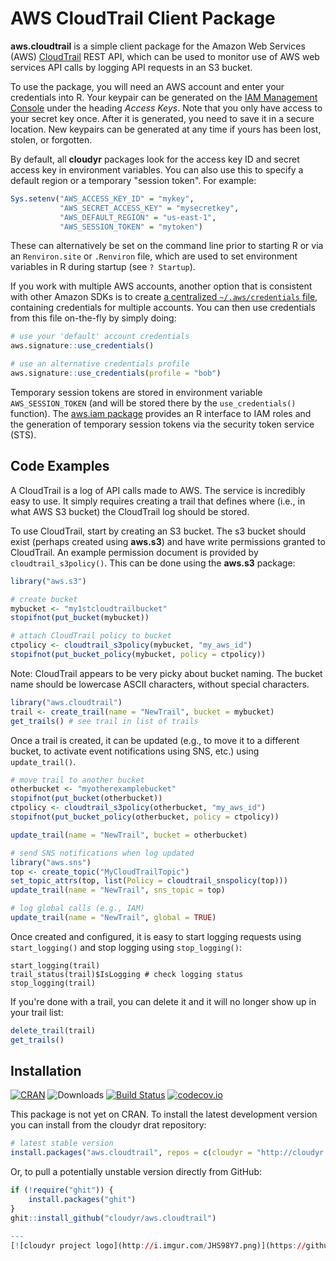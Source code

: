 # AWS CloudTrail Client Package

**aws.cloudtrail** is a simple client package for the Amazon Web Services (AWS) [CloudTrail](http://aws.amazon.com/awscloudtrail/) REST API, which can be used to monitor use of AWS web services API calls by logging API requests in an S3 bucket.

To use the package, you will need an AWS account and enter your credentials into R. Your keypair can be generated on the [IAM Management Console](https://aws.amazon.com/) under the heading *Access Keys*. Note that you only have access to your secret key once. After it is generated, you need to save it in a secure location. New keypairs can be generated at any time if yours has been lost, stolen, or forgotten. 

By default, all **cloudyr** packages look for the access key ID and secret access key in environment variables. You can also use this to specify a default region or a temporary "session token". For example:

```R
Sys.setenv("AWS_ACCESS_KEY_ID" = "mykey",
           "AWS_SECRET_ACCESS_KEY" = "mysecretkey",
           "AWS_DEFAULT_REGION" = "us-east-1",
           "AWS_SESSION_TOKEN" = "mytoken")
```

These can alternatively be set on the command line prior to starting R or via an `Renviron.site` or `.Renviron` file, which are used to set environment variables in R during startup (see `? Startup`).

If you work with multiple AWS accounts, another option that is consistent with other Amazon SDKs is to create [a centralized `~/.aws/credentials` file](https://blogs.aws.amazon.com/security/post/Tx3D6U6WSFGOK2H/A-New-and-Standardized-Way-to-Manage-Credentials-in-the-AWS-SDKs), containing credentials for multiple accounts. You can then use credentials from this file on-the-fly by simply doing:

```R
# use your 'default' account credentials
aws.signature::use_credentials()

# use an alternative credentials profile
aws.signature::use_credentials(profile = "bob")
```

Temporary session tokens are stored in environment variable `AWS_SESSION_TOKEN` (and will be stored there by the `use_credentials()` function). The [aws.iam package](https://github.com/cloudyr/aws.iam/) provides an R interface to IAM roles and the generation of temporary session tokens via the security token service (STS).

## Code Examples

A CloudTrail is a log of API calls made to AWS. The service is incredibly easy to use. It simply requires creating a trail that defines where (i.e., in what AWS S3 bucket) the CloudTrail log should be stored.

To use CloudTrail, start by creating an S3 bucket. The s3 bucket should exist (perhaps created using **aws.s3**) and have write permissions granted to CloudTrail. An example permission document is provided by `cloudtrail_s3policy()`. This can be done using the **aws.s3** package:

```R
library("aws.s3")

# create bucket
mybucket <- "my1stcloudtrailbucket"
stopifnot(put_bucket(mybucket))

# attach CloudTrail policy to bucket
ctpolicy <- cloudtrail_s3policy(mybucket, "my_aws_id")
stopifnot(put_bucket_policy(mybucket, policy = ctpolicy))
```

Note: CloudTrail appears to be very picky about bucket naming. The bucket name should be lowercase ASCII characters, without special characters.

```R
library("aws.cloudtrail")
trail <- create_trail(name = "NewTrail", bucket = mybucket)
get_trails() # see trail in list of trails
```

Once a trail is created, it can be updated (e.g., to move it to a different bucket, to activate event notifications using SNS, etc.) using `update_trail()`.

```R
# move trail to another bucket
otherbucket <- "myotherexamplebucket"
stopifnot(put_bucket(otherbucket))
ctpolicy <- cloudtrail_s3policy(otherbucket, "my_aws_id")
stopifnot(put_bucket_policy(otherbucket, policy = ctpolicy))

update_trail(name = "NewTrail", bucket = otherbucket)

# send SNS notifications when log updated
library("aws.sns")
top <- create_topic("MyCloudTrailTopic")
set_topic_attrs(top, list(Policy = cloudtrail_snspolicy(top)))
update_trail(name = "NewTrail", sns_topic = top)

# log global calls (e.g., IAM)
update_trail(name = "NewTrail", global = TRUE)
```

Once created and configured, it is easy to start logging requests using `start_logging()` and stop logging using `stop_logging()`:

```{r}
start_logging(trail)
trail_status(trail)$IsLogging # check logging status
stop_logging(trail)
```

If you're done with a trail, you can delete it and it will no longer show up in your trail list:

```R
delete_trail(trail)
get_trails()
```


## Installation ##

[![CRAN](https://www.r-pkg.org/badges/version/aws.cloudtrail)](https://cran.r-project.org/package=aws.cloudtrail)
![Downloads](https://cranlogs.r-pkg.org/badges/aws.cloudtrail)
[![Build Status](https://travis-ci.org/cloudyr/aws.cloudtrail.png?branch=master)](https://travis-ci.org/cloudyr/aws.cloudtrail)
[![codecov.io](https://codecov.io/github/cloudyr/aws.cloudtrail/coverage.svg?branch=master)](https://codecov.io/github/cloudyr/aws.cloudtrail?branch=master)

This package is not yet on CRAN. To install the latest development version you can install from the cloudyr drat repository:

```R
# latest stable version
install.packages("aws.cloudtrail", repos = c(cloudyr = "http://cloudyr.github.io/drat", getOption("repos")))
```

Or, to pull a potentially unstable version directly from GitHub:

```R
if (!require("ghit")) {
    install.packages("ghit")
}
ghit::install_github("cloudyr/aws.cloudtrail")

---
[![cloudyr project logo](http://i.imgur.com/JHS98Y7.png)](https://github.com/cloudyr)
